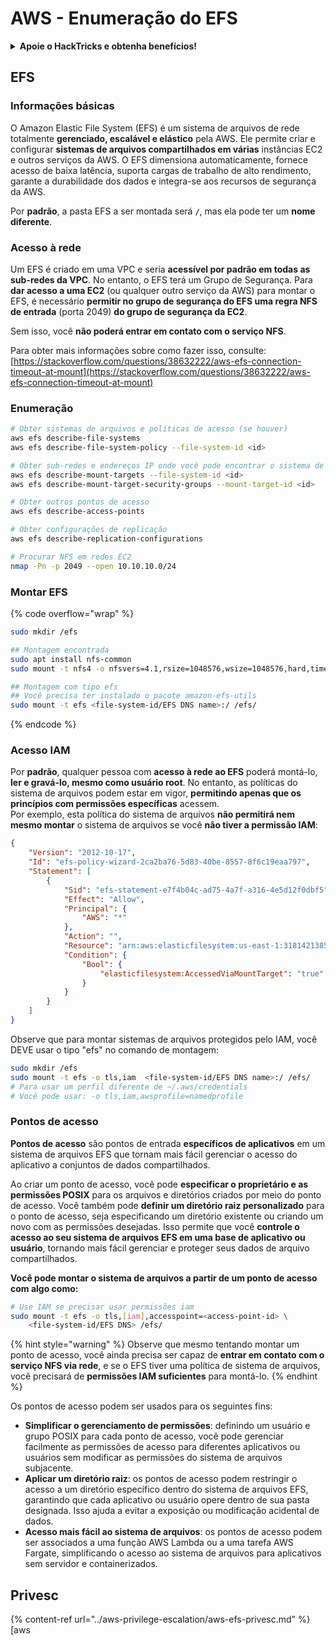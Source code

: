 # AWS - Enumeração do EFS

<details>

<summary><strong>Apoie o HackTricks e obtenha benefícios!</strong></summary>

* Se você deseja ver sua **empresa anunciada no HackTricks** ou se deseja acessar a **última versão do PEASS ou baixar o HackTricks em PDF**, verifique os [**PLANOS DE ASSINATURA**](https://github.com/sponsors/carlospolop)!
* Obtenha o [**swag oficial do PEASS & HackTricks**](https://peass.creator-spring.com)
* Descubra [**The PEASS Family**](https://opensea.io/collection/the-peass-family), nossa coleção exclusiva de [**NFTs**](https://opensea.io/collection/the-peass-family)
* **Junte-se ao** 💬 [**grupo do Discord**](https://discord.gg/hRep4RUj7f) ou ao [**grupo do telegrama**](https://t.me/peass) ou **siga-me** no **Twitter** 🐦 [**@carlospolopm**](https://twitter.com/carlospolopm).

* **Compartilhe suas técnicas de hacking enviando PRs para os repositórios do** [**HackTricks**](https://github.com/carlospolop/hacktricks) e [**HackTricks Cloud**](https://github.com/carlospolop/hacktricks-cloud) github.

</details>

## EFS

### Informações básicas

O Amazon Elastic File System (EFS) é um sistema de arquivos de rede totalmente **gerenciado, escalável e elástico** pela AWS. Ele permite criar e configurar **sistemas de arquivos compartilhados em várias** instâncias EC2 e outros serviços da AWS. O EFS dimensiona automaticamente, fornece acesso de baixa latência, suporta cargas de trabalho de alto rendimento, garante a durabilidade dos dados e integra-se aos recursos de segurança da AWS.

Por **padrão**, a pasta EFS a ser montada será **`/`**, mas ela pode ter um **nome diferente**.

### Acesso à rede

Um EFS é criado em uma VPC e seria **acessível por padrão em todas as sub-redes da VPC**. No entanto, o EFS terá um Grupo de Segurança. Para **dar acesso a uma EC2** (ou qualquer outro serviço da AWS) para montar o EFS, é necessário **permitir no grupo de segurança do EFS uma regra NFS de entrada** (porta 2049) **do grupo de segurança da EC2**.

Sem isso, você **não poderá entrar em contato com o serviço NFS**.

Para obter mais informações sobre como fazer isso, consulte: [https://stackoverflow.com/questions/38632222/aws-efs-connection-timeout-at-mount](https://stackoverflow.com/questions/38632222/aws-efs-connection-timeout-at-mount)

### Enumeração

```bash
# Obter sistemas de arquivos e políticas de acesso (se houver)
aws efs describe-file-systems
aws efs describe-file-system-policy --file-system-id <id>

# Obter sub-redes e endereços IP onde você pode encontrar o sistema de arquivos
aws efs describe-mount-targets --file-system-id <id>
aws efs describe-mount-target-security-groups --mount-target-id <id>

# Obter outros pontos de acesso
aws efs describe-access-points

# Obter configurações de replicação
aws efs describe-replication-configurations

# Procurar NFS em redes EC2
nmap -Pn -p 2049 --open 10.10.10.0/24
```

### Montar EFS

{% code overflow="wrap" %}
```bash
sudo mkdir /efs

## Montagem encontrada
sudo apt install nfs-common
sudo mount -t nfs4 -o nfsvers=4.1,rsize=1048576,wsize=1048576,hard,timeo=600,retrans=2,noresvport <IP>:/ /efs

## Montagem com tipo efs
## Você precisa ter instalado o pacote amazon-efs-utils
sudo mount -t efs <file-system-id/EFS DNS name>:/ /efs/
```
{% endcode %}

### Acesso IAM

Por **padrão**, qualquer pessoa com **acesso à rede ao EFS** poderá montá-lo, **ler e gravá-lo, mesmo como usuário root**. No entanto, as políticas do sistema de arquivos podem estar em vigor, **permitindo apenas que os princípios com permissões específicas** acessem.\
Por exemplo, esta política do sistema de arquivos **não permitirá nem mesmo montar** o sistema de arquivos se você **não tiver a permissão IAM**:

```json
{
    "Version": "2012-10-17",
    "Id": "efs-policy-wizard-2ca2ba76-5d83-40be-8557-8f6c19eaa797",
    "Statement": [
        {
            "Sid": "efs-statement-e7f4b04c-ad75-4a7f-a316-4e5d12f0dbf5",
            "Effect": "Allow",
            "Principal": {
                "AWS": "*"
            },
            "Action": "",
            "Resource": "arn:aws:elasticfilesystem:us-east-1:318142138553:file-system/fs-0ab66ad201b58a018",
            "Condition": {
                "Bool": {
                    "elasticfilesystem:AccessedViaMountTarget": "true"
                }
            }
        }
    ]
}
```

Observe que para montar sistemas de arquivos protegidos pelo IAM, você DEVE usar o tipo "efs" no comando de montagem:

```bash
sudo mkdir /efs
sudo mount -t efs -o tls,iam  <file-system-id/EFS DNS name>:/ /efs/
# Para usar um perfil diferente de ~/.aws/credentials
# Você pode usar: -o tls,iam,awsprofile=namedprofile
```

### Pontos de acesso

**Pontos de acesso** são pontos de entrada **específicos de aplicativos** em um sistema de arquivos EFS que tornam mais fácil gerenciar o acesso do aplicativo a conjuntos de dados compartilhados.

Ao criar um ponto de acesso, você pode **especificar o proprietário e as permissões POSIX** para os arquivos e diretórios criados por meio do ponto de acesso. Você também pode **definir um diretório raiz personalizado** para o ponto de acesso, seja especificando um diretório existente ou criando um novo com as permissões desejadas. Isso permite que você **controle o acesso ao seu sistema de arquivos EFS em uma base de aplicativo ou usuário**, tornando mais fácil gerenciar e proteger seus dados de arquivo compartilhados.

**Você pode montar o sistema de arquivos a partir de um ponto de acesso com algo como:**

```bash
# Use IAM se precisar usar permissões iam
sudo mount -t efs -o tls,[iam],accesspoint=<access-point-id> \
    <file-system-id/EFS DNS> /efs/
```

{% hint style="warning" %}
Observe que mesmo tentando montar um ponto de acesso, você ainda precisa ser capaz de **entrar em contato com o serviço NFS via rede**, e se o EFS tiver uma política de sistema de arquivos, você precisará de **permissões IAM suficientes** para montá-lo.
{% endhint %}

Os pontos de acesso podem ser usados para os seguintes fins:

* **Simplificar o gerenciamento de permissões**: definindo um usuário e grupo POSIX para cada ponto de acesso, você pode gerenciar facilmente as permissões de acesso para diferentes aplicativos ou usuários sem modificar as permissões do sistema de arquivos subjacente.
* **Aplicar um diretório raiz**: os pontos de acesso podem restringir o acesso a um diretório específico dentro do sistema de arquivos EFS, garantindo que cada aplicativo ou usuário opere dentro de sua pasta designada. Isso ajuda a evitar a exposição ou modificação acidental de dados.
* **Acesso mais fácil ao sistema de arquivos**: os pontos de acesso podem ser associados a uma função AWS Lambda ou a uma tarefa AWS Fargate, simplificando o acesso ao sistema de arquivos para aplicativos sem servidor e containerizados.

## Privesc

{% content-ref url="../aws-privilege-escalation/aws-efs-privesc.md" %}
[aws